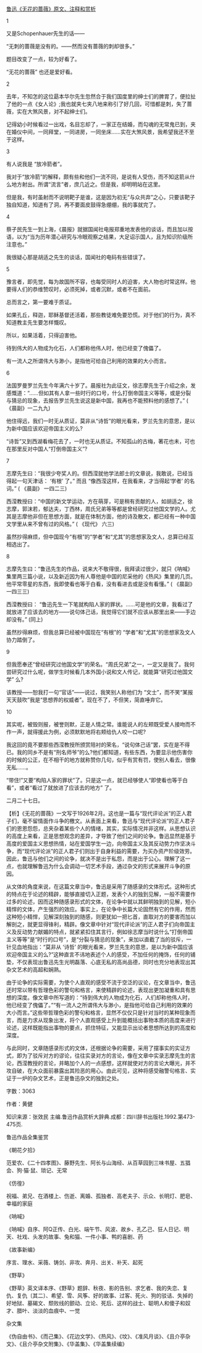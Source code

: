 [鲁迅《无花的蔷薇》原文、注释和赏析](https://www.vrrw.net/wx/9561.html)

1

又是Schopenhauer先生的话——

“无刺的蔷薇是没有的。——然而没有蔷薇的刺却很多。”

题目改变了一点，较为好看了。

“无花的蔷薇” 也还是爱好看。

2

去年，不知怎的这位勗本华尔先生忽然合于我们国度里的绅士们的脾胃了，便拉扯了他的一点《女人论》;我也就夹七夹八地来称引了好几回，可惜都是刺，失了蔷薇，实在大煞风景，对不起绅士们。

记得幼小时候看过一出戏，名目忘却了，一家正在结婚，而勾魂的无常鬼已到，夹在婚仪中间，一同拜堂，一同进房，一同坐床……实在大煞风景，我希望我还不至于这样。

3

有人说我是 “放冷箭者”。

我对于“放冷箭”的解释，颇有些和他们一流不同，是说有人受伤，而不知这箭从什么地方射出。所谓“流言”者，庶几近之。但是我，却明明站在这里。

但是我，有时虽射而不说明靶子是谁，这是因为初无“与众共弃”之心，只要该靶子独自知道，知道有了洞，再不要面皮鼓得急绷绷，我的事就完了。

4

蔡孑民先生一到上海，《晨报》就据国闻社电报郑重地发表他的谈话，而且加以按语，以为“当为历年潜心研究与冷眼观察之结果，大足诏示国人，且为知识阶级所注意也。”

我很疑心那是胡适之先生的谈话，国闻社的电码有些错误了。

5

豫言者，即先觉，每为故国所不容，也每受同时人的迫害，大人物也时常这样。他要得人们的恭维赞叹时，必须死掉，或者沉默，或者不在面前。

总而言之，第一要难于质证。

如果孔丘，释迦，耶稣基督还活着，那些教徒难免要恐慌。对于他们的行为，真不知道教主先生要怎样慨叹。

所以，如果活着，只得迫害他。

待到伟大的人物成为化石，人们都称他伟人时，他已经变了傀儡了。

有一流人之所谓伟大与渺小，是指他可给自己利用的效果的大小而言。

6

法国罗曼罗兰先生今年满六十岁了。晨报社为此征文，徐志摩先生于介绍之余，发感慨道：“……但如其有人拿一些时行的口号，什么打倒帝国主义等等，或是分裂与猜忌的现象，去报告罗兰先生说这是新中国，我再也不能预料他的感想了。” ( 《晨副》一二九九)

他住得远，我们一时无从质证，莫非从“诗哲”的眼光看来，罗兰先生的意思，是以为新中国应该欢迎帝国主义的么?

“诗哲”又到西湖看梅花去了，一时也无从质证。不知孤山的古梅，著花也未，可也在那里反对中国人“打倒帝国主义”?

7

志摩先生曰：“我很少夸奖人的。但西滢就他学法郎士的文章说，我敢说，已经当得起一句天津话： ‘有根’ 了。” 而且 “像西滢这样，在我看来，才当得起‘学者’ 的名词。” ( 《晨副》 一四二三)

西滢教授曰：“中国的新文学运动，方在萌芽，可是稍有贡献的人，如胡适之，徐志摩，郭沫若，郁达夫，丁西林，周氏兄弟等等都是曾经研究过他国文学的人。尤其是志摩他非但在思想方面，就是在体制方面，他的诗及散文，都已经有一种中国文学里从来不曾有过的风格。” ( 《现代》 六三)

虽然抄得麻烦，但中国现今“有根”的“学者”和“尤其”的思想家及文人，总算已经互相选出了。

8

志摩先生曰：“鲁迅先生的作品，说来大不敬得很，我拜读过很少，就只《呐喊》集里两三篇小说，以及新近因为有人尊他是中国的尼采他的《热风》集里的几页。他平常零星的东西，我即使看也等于白看，没有看进去或是没有看懂。” ( 《晨副》一四三三)

西滢教授曰： “鲁迅先生一下笔就构陷人家的罪状。……可是他的文章，我看过了就放进了应该去的地方——说句体己话，我觉得它们就不应该从那里出来——手边却没有。” (同上)

虽然抄得麻烦，但我总算已经被中国现在“有根”的 “学者”和“尤其”的思想家及文人协力踏倒了。

9

但我愿奉还“曾经研究过他国文学”的荣名。“周氏兄弟”之一，一定又是我了。我何尝研究过什么呢，做学生时候看几本外国小说和文人传记，就能算“研究过他国文学” 么?

该教授——恕我打一句“官话”——说过，我笑别人称他们为 “文士”，而不笑“某报天天鼓吹”我是“思想界的权威者”。现在不了，不但笑，简直唾弃它。

10

其实呢，被毁则报，被誉则默，正是人情之常。谁能说人的左颊既受爱人接吻而不作一声，就得援此为例，必须默默地将右颊给仇人咬一口呢?

我这回的竟不要那些西滢教授所颁赏陪衬的荣名，“说句体己话”罢，实在是不得已。我的同乡不是有“刑名师爷”的么?他们都知道，有些东西，为要显示他伤害你的时候的公正，在不相干的地方就称赞你几句，似乎有赏有罚，使别人看去，很像无私……。

“带住!”又要“构陷人家的罪状”了。只是这一点，就已经够使人“即使看也等于白看”，或者“看过了就放进了应该去的地方” 了。

二月二十七日。



【析】《无花的蔷薇》一文写于1926年2月。这也是一篇与“现代评论派”的正人君子们，毫不留情面作斗争的檄文。从表面上来看，鲁迅与“现代评论派”的正人君子们的恩恩怨怨，总夹杂着某些个人的情绪，其实，实际情况并非这样。从思想认识的高度上来看，正是思想观念的差异，才导致了他们之间的论争。鲁迅显然是基于高度的爱国主义思想热情，站在爱国学生一边，向帝国主义及其反动势力作坚决斗争，而“现代评论派”的正人君子们则出于自身利益的需要，为买办资产阶级效劳。因此，鲁迅与他们之间的论争，就决不是出于私怨，而是出于公心。理解了这一点，也就理解鲁迅为什么会调动一切艺术手段，通过杂文的形式来展开斗争的原因。

从文体的角度来说，在这篇文章当中，鲁迅是采用了随感录的文体形式。这种形式的特点在于论述的精辟，能够直接切入正题，发表个人的独到见解，一般不需要作过多的论述，因而这种随感录形式的文体，在论争中就以其鲜明独到的见解，短小精悍的文体，产生强烈的效应。事实上，在论争中长篇大论固然有它的作用，然而这种短小精悍，见解深刻独到的随感，则更犹如一把匕首，直取对方的要害而加以解剖之，就更显得锋利，精辟。像文章中针对“现代评论派”的正人君子们向帝国主义及反动势力献媚的特点，就紧紧扣住其言行，例如徐志摩当时说什么“打倒帝国主义等等”是“时行的口号”，是“分裂与猜忌的现象”，来加以直截了当的驳斥，一针见血地指出：“莫非从 ‘诗哲’ 的眼光看来，罗兰先生的意思，是以为新中国应该欢迎帝国主义的么?”这种直言不讳地表述个人的感受，不加任何的掩饰，任何的铺垫，不仅表现出鲁迅先生光明磊落、心底无私的高尚品德，同时也充分地表现出其杂文艺术的高超和娴熟。

由于论争的实际需要，为使个人直观的感受不流于空泛的议论，在文章当中，鲁迅还时常以带有哲理色彩的警句和格言，来使精辟的论述，表现出更加凝重和具有思想的深度。像文章中所写道的：“待到伟大的人物成为化石，人们却称他伟人时，他已经变了傀儡了。”“有一流人之所谓伟大与渺小，是指他可给自己利用的效果的大小而言。”这些带哲理色彩的警句和格言，显然不仅仅只是针对当时的某种现象而言，而是力求从现象出发，将个人直观感受上升到能概括出事物本质的高度来进行论述，这样既能指出事物的要点，抓住特征，又能显示出论者思想所达到的高度和深度。

与此同时，文章随感录形式的文体，还根据论争的需要，采用了摆事实的实证方式，即为了驳斥对方的谬论，往往实录对方的言论，像在文章中实录志摩先生的言论，西滢教授的言论，并略加个人的一点感想，这样就使对方的言论大曝光，并不攻自破，在大众面前暴露出其险恶的用心。由此可见，这种将感受融警句格言、实证于一炉的杂文艺术，正是鲁迅杂文的独到之处。

字数：3063

作者：黄健

知识来源：张效民 主编.鲁迅作品赏析大辞典.成都：四川辞书出版社.1992.第473-475页.

鲁迅作品全集鉴赏

《朝花夕拾》

范爱农、《二十四孝图》、藤野先生、阿长与山海经、从百草园到三味书屋、五猖会、狗·猫·鼠、琐记、无常

《仿徨》

祝福、弟兄、在酒楼上、伤逝、离婚、孤独者、高老夫子、示众、长明灯、肥皂、幸福的家庭

《呐喊》

《呐喊》自序、阿Q正传、白光、端午节、风波、故乡、孔乙己、狂人日记、明天、社戏、头发的故事、兔和猫、一件小事、鸭的喜剧、药

《故事新编》

序言、理水、采薇、铸剑、非攻、奔月、出关、补天、起死

《野草》

《野草》英文译本序、《野草》题辞、秋夜、影的告别、求乞者、我的失恋、复仇、复仇〔其二〕、希望、雪、风筝、好的故事、过客、死火、狗的驳诘、失掉的好地狱、墓碣文、颓败线的颤动、立论、死后、这样的战士、聪明人和傻子和奴才、腊叶、淡淡的血痕中、一觉

杂文集

《伪自由书》、《而己集》、《花边文学》、《热风》、《坟》、《准风月谈》、《且介亭杂文》、《且介亭杂文附集》、《华盖集》、《华盖集续编》

